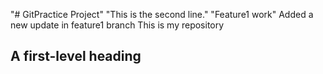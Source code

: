 "# GitPractice Project" 
"This is the second line." 
"Feature1 work" 
Added a new update in feature1 branch 
This is my repository
## A first-level heading
